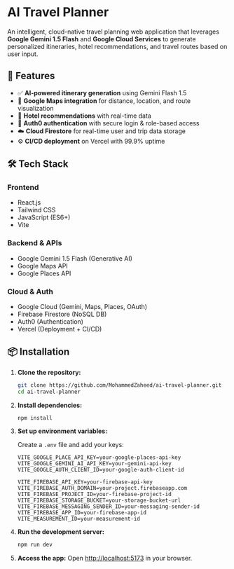 # AI Travel Planner

An intelligent, cloud-native travel planning web application that leverages **Google Gemini 1.5 Flash** and **Google Cloud Services** to generate personalized itineraries, hotel recommendations, and travel routes based on user input.

## 🚀 Features

- ✅ **AI-powered itinerary generation** using Gemini Flash 1.5
- 📍 **Google Maps integration** for distance, location, and route visualization
- 🏨 **Hotel recommendations** with real-time data
- 🔐 **Auth0 authentication** with secure login & role-based access
- ☁️ **Cloud Firestore** for real-time user and trip data storage
- ⚙️ **CI/CD deployment** on Vercel with 99.9% uptime

## 🛠️ Tech Stack

### Frontend
- React.js
- Tailwind CSS
- JavaScript (ES6+)
- Vite

### Backend & APIs
- Google Gemini 1.5 Flash (Generative AI)
- Google Maps API
- Google Places API

### Cloud & Auth
- Google Cloud (Gemini, Maps, Places, OAuth)
- Firebase Firestore (NoSQL DB)
- Auth0 (Authentication)
- Vercel (Deployment + CI/CD)

## 📦 Installation

1. **Clone the repository:**
   ```bash
   git clone https://github.com/MohammedZaheed/ai-travel-planner.git
   cd ai-travel-planner
    ````

2. **Install dependencies:**

   ```bash
   npm install
   ```

3. **Set up environment variables:**

   Create a `.env` file and add your keys:

   ```env
   VITE_GOOGLE_PLACE_API_KEY=your-google-places-api-key
   VITE_GOOGLE_GEMINI_AI_API_KEY=your-gemini-api-key
   VITE_GOOGLE_AUTH_CLIENT_ID=your-google-auth-client-id
    
   VITE_FIREBASE_API_KEY=your-firebase-api-key
   VITE_FIREBASE_AUTH_DOMAIN=your-project.firebaseapp.com
   VITE_FIREBASE_PROJECT_ID=your-firebase-project-id
   VITE_FIREBASE_STORAGE_BUCKET=your-storage-bucket-url
   VITE_FIREBASE_MESSAGING_SENDER_ID=your-messaging-sender-id
   VITE_FIREBASE_APP_ID=your-firebase-app-id
   VITE_MEASUREMENT_ID=your-measurement-id

   ```

4. **Run the development server:**

   ```bash
   npm run dev
   ```

5. **Access the app:**
   Open [http://localhost:5173](http://localhost:5173) in your browser.

